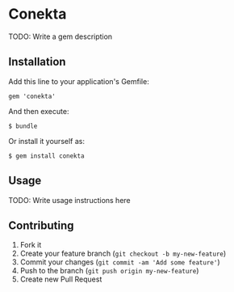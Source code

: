 # Conekta

TODO: Write a gem description

## Installation

Add this line to your application's Gemfile:

    gem 'conekta'

And then execute:

    $ bundle

Or install it yourself as:

    $ gem install conekta

## Usage

TODO: Write usage instructions here

## Contributing

1. Fork it
2. Create your feature branch (`git checkout -b my-new-feature`)
3. Commit your changes (`git commit -am 'Add some feature'`)
4. Push to the branch (`git push origin my-new-feature`)
5. Create new Pull Request
